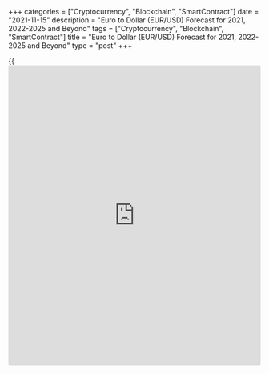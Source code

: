 +++
categories = ["Cryptocurrency", "Blockchain", "SmartContract"]
date = "2021-11-15"
description = "Euro to Dollar (EUR/USD) Forecast for 2021, 2022-2025 and Beyond"
tags = ["Cryptocurrency", "Blockchain", "SmartContract"]
title = "Euro to Dollar (EUR/USD) Forecast for 2021, 2022-2025 and Beyond"
type = "post"
+++

{{<iframe id="large-banner" src="https://www.bounty.group/#slide=8.0" width="100%" height="600" scrolling="no" style="border: 0px solid rgb(216, 221, 230); border-radius: 3px;">}}

2021-11-15

2021-11-15

EUR/USD Forecast: A Weaker Dollar in 2021 Makes SenseJana Kane

Based on the knowledge that [investor](https://www.fintechee.com/tutorial-for-forex-trading/investor-mode/)s have at a given moment, they
always make prices with a certain expectation about the future. For
example, currency rates are the macroeconomic prospects of a country or
region, and the price paid for shares usually implies an expectation
about future earnings and sales development.

Professional market parties closely follow the financial [news](https://www.letsplayfx.com/blog/forex-news-website/) and
continuously process new information, including economic forecasts and
other expectations. Based on this, the market arrives at an average
expectation for a share or currency pair's price development. In our
case – the dollar versus euro.

Specifically, they are subject to (measurable) underlying interest rate
differences, inflation, unemployment figures, trade, and capital flow
for exchange rates. Simultaneously, a large part of the pricing is also
related to 'event' risks that cannot be gauged in advance and changing
market sentiment. Let’s go more in-depth in this Euro to Dollar
forecast.

The article covers the following subjects:

## History of the EUR/USD Pair

The Euro (EUR) is a fairly young currency that was born in 1999. The
single European currency has replaced a whole galaxy of the EU
countries' national currencies: The Deutsche mark, the French franc, the
Italian lira, and others. Therefore, one of the euro's features is its
susceptibility to macroeconomic statistics of the entire Eurozone and
individual EU countries' indicators.

The European currency was officially introduced into non-cash
circulation on January 1, 1999, and on January 1, 2002, banknotes and
coins were introduced into cash circulation. In [terms](https://www.fintechee.com/terms/) of the volume of
use in international payments, the euro is second only to the US dollar.
It is also the second most popular (after USD) reserve world currency.
At the time of the official start of trading, the EUR/USD rate was in
the 1.1800 area.

Since the beginning of trading in 1999, the [EUR/USD][1] pair has
undergone significant changes. In the first two years, the euro's
prospects were still vague, and the quotation was declining, reaching a
minimum of around 0.8200. The pair then rallied for seven years,
reaching an all-time high of 1.6000 in 2008. In subsequent years, due to
the banking crisis's influence and various problems in the Eurozone, the
pair corrected significantly.

To check how has the rate of EUR/USD changed over time and EUR/USD
current price, please follow [this link to the extended [historical](https://www.fintechee.com/services/historical-data-for-forex/) price
chart][1].

## Sharp Moves of the Dollar in 2020

In [terms](https://www.fintechee.com/terms/) of market sentiment, 2020 has been a very illustrative year.
During the first coronavirus wave in March, the market was unpleasantly
surprised by the severity, magnitude, and impact of the coronavirus
pandemic, causing [investor](https://www.fintechee.com/tutorial-for-forex-trading/investor-mode/)s to flee to the dollar as a safe haven.

Initially, the coronavirus was thought to be "a Chinese problem only."
Still, as the virus began to spread faster worldwide - locking up
economies around the world - the dollar exchange rate was reca[Libra](https://www.playgroundfx.com/blog/libra-creator/)ted
in no time.

A similar revision took place three months ago but in the opposite
direction. When pharmaceutical company Pfizer released positive vaccine
[news](https://www.letsplayfx.com/blog/forex-news-website/) in early November, the dollar fell in value due to the
disappearance of the need for a safe haven.

In both cases, the market reaction was apparent, but that is not always
the case. Take the announced financial support packages from the
European Central Bank (ECB) this year. Whereas in the past, the
availability of more euros often caused downward pressure on the euro,
such packages resulted in an upward price movement this year.

Coronavirus support was "suddenly" perceived as positive by the market.
According to [investor](https://www.fintechee.com/tutorial-for-forex-trading/investor-mode/)s, the ECB showed it was doing everything it could
to prevent companies from collapsing and safeguard employees' jobs.

Precisely because of the occurrence of unforeseen market conditions and
the sometimes-surprising market reaction to them, our starting point is
that you should always take price estimates with a grain.

For example, at the end of 2018, many market parties anticipated a
weaker dollar, but in 2019 the dollar picked up with the US-Chinese
trade war as a catalyst. That created a lot of uncertainty, causing
capital to flow to safe havens like the dollar. Such events are
difficult to envision, and this was especially true in recent years with
a fickle character like Donald Trump at the helm in the United States.

## EUR/USD Current Rate

The current rate of the EUR/USD pair is $1.13647. Below, you can see an
interactive chart from Forex in real-time:

## Characteristic Features of the EUR/USD Pair

The [EUR/USD][1] pair belongs to the major currency pairs (majors) and
is characterized by increased liquidity. This is not surprising, as it
includes two of the world's major reserve currencies: USD and EUR. It is
in the euro/dollar that the largest volume of transactions is made
during [daily](https://www.fintecher.org/2020/03/03/forex-trading-daily-strategy/) trading on the Forex market (approximately 20% of the total
volume).

The behavior of the EUR/USD pair is a kind of indicator showing the
comparative state of the US and EU economies. If the US economy is
growing steadily, and problems arise in the EU, EUR, this might cause a
EURO to US dollar fall. Conversely, if there is a decline in growth
rates in the US and the Eurozone demonstrates good performance, the
EUR/USD pair will grow. Let's consider the main trading characteristics
of this pair:

  * Active trading hours - the pair is traded around the clock except for weekends. It is most active during the European and American trading sessions. It is at this time that the largest trading volumes take place, and the main movements of the EUR/USD pair take place.
  * Volatility - the EUR/USD pair is characterized by medium volatility. During the release of important data, the pair is capable of making strong movements from 100 points and above. But in general, if you look at the [historical](https://www.fintechee.com/services/historical-data-for-forex/) data, the average [daily](https://www.fintecher.org/2020/03/03/forex-trading-daily-strategy/) volatility of the EUR/USD pair is about 80 pips.
  * Spread is one of the main advantages of this pair. Due to the highest liquidity, the spread for the EUR/USD pair is minimal. On popular ECN accounts, the spread is usually less than 1 pip.

## The Dollar in 2021: More Predictable?

Perhaps the direction of the dollar will become a little easier to
predict under President Biden. First of all, financial markets are
counting on the new US president to run less internationally and deal
more diplomatically with trade disputes. This provides more peace and
security in the financial markets, reducing the need for a haven such as
the dollar.

Also, Biden is expected to spend (a lot) of money to continue to
stimulate the US economy, including post-corona, which will further
increase the US's debt position. The fact that interest rates will
remain low for a longer period also plays a role: at the most recent
meeting of the Federal Reserve, Chairman Jerome Powell hinted that he
would not have an interest rate hike until mid-2023.

All of this leads to an estimate that capital flows towards emerging
markets and currencies will continue to flow at the US dollar expense.
Countries such as Indonesia and Mexico have aggressively lowered their
interest rates, but interest rates in these countries are still
considerably higher than in the United States.

Besides, countries such as China, South Korea, and Taiwan have had the
coronavirus outbreak reasonably under control for some time now. In
combination with optimism about the arrival of COVID vaccines, this
means that [investor](https://www.fintechee.com/tutorial-for-forex-trading/investor-mode/)s are, in any case, moving to more risky markets.

## EURUSD Technical Analysis

To determine global trends and key levels, we'll do a technical analysis
of the biggest time frame for the [EURUSD][1].



We saw a stable bearish trend on the EUR to USD monthly price chart for
over ten years. Then, the pair has been consolidating in the form of a
triangle since the beginning of 2017.

The [EURUSD][1]'s expected trading range will be located within the
triangle marked with purple lines in the coming years. So, our further
forecast will be based on the assumption that the price won't break the
pattern's upper and lower limits in the medium term.

If it does, we'll have a clear signal of the beginning of a trend
movement. The lower limit's breakout will continue the bearish trend
while the upper limit's one will point to the euro's significant bullish
potential.

### EURUSD price prediction for next three months

To predict the price movement in the next three months, we'll conduct a
technical analysis of the EURUSD's weekly chart.



EURUSD quotes reached the triangle's upper edge and the trend line at
the end of 2020. So, the future price isn't likely to grow. MACD and RSI
indicators point indirectly to an eventual reversal.

Similar values, displayed as two peaks, were observed during the last
rise in 2017 — 2018. Not only the curves but also the histograms look
identical.

The euro's projected value will most probably range from the previous
local minimum at 1.17 USD (red line) to the triangle's upper edge at
1.23 USD.

The [EUR to USD][1]'s reversal will be fully confirmed once the chart
has updated the previous local minimum and fallen below the red line.

In an alternative scenario, the euro may cross the trend line and break
upwards amid a solid bullish potential. In that case, the previous
significant maximum at 1.234 US dollars (green line) will be a price
target. If the price chart consolidates above that level, we'll have a
clear indication of a new uptrend's start.

However, the alternative scenario is less likely than the first one
which implies moving within a triangle.

### What will be the price of euro in 2021?

Now let's make a realistic forecast for the year 2021. Having studied
the price [history](https://www.fixpro.org/post/chargeless-historical-data-api-backtesting/) and the changes in [Bollinger Bands](https://www.algotradesoft.org/custom-indicator/bollinger-bands.html) width, I built
candlestick projections for each month based on the scenario that
implies a pullback from the triangle's upper edge.

The analysis of the previous downside local wave suggests that a
projected fall may last till the end of the year. The market will break
the previous low at 1.17 USD and confirm bears' power in the nearest
months. Support at 1.14 USD will be a new price target.

The downtrend's potential may get exhausted towards the autumn, and the
pair might not continue its downward movement. So, the market may turn
flat.

However, the support levels may be retested, and a local bearish wave
may resume as early as the end of 2021 — the beginning of 2022. I can
presume that the price target for 2022 will be at the triangle's lower
edge in the range of 1.08 — 1.09 USD.

Month| EURUSD price  
---|---  
Minimum| Maximum  
  
May 2021

|

1,185

|

1,227  
  
June 2021

|

1,178

|

1,22  
  
July 2021

|

1,169

|

1,212  
  
August

  2021

|

1,157

|

1,198  
  
September

  2021

|

1,141

|

1,188  
  
October

  2021

|

1,115

|

1,197  
  
November

  2021

|

1,140

|

1,183  
  
December

  2021

|

1,132

|

1,171  
  
[EURUSD][1] technical analysis is presented by [Mikhail Hypov][2].

## Euro/dollar weekly price forecast as of 15.11.2021

Last week, the euro downtrend continued. The price broke out Target Zone
4, 1.1562 – 1.1544 and level 1.1527. The next downside target is Target
Zone 5, 1.1386 – 1.1368. Enter new sell trades on the correction
according to the pattern at strong resistance levels.

The strong levels to enter sell trades are 1.1527 and the trend key
resistance 1.1626 – 1.1609. An intermediary target to take profit could
be set at the low of last week.

It is not relevant to consider buying the euro until the price reaches
Target Zone 5, as there is developing a strong downward momentum.

### [EURUSD][1] Trading ideas for the week:

  1. Sell according to the pattern at level 1.1527. TakeProfit: 1.1438, Target Zone, 5 1.1386 - 1.1368. StopLoss: according to the pattern rules.

  2. Sell according to the pattern in Target Zone 1.1626 - 1.1609. TakeProfit: 1.1438, Target Zone 5, 1.1386 - 1.1368. StopLoss: according to the pattern rules.

 _Technical analysis based on margin zones methodology is presented by
an independent analyst,_[ _Alex Rodionov_][3] _._

Read on to find out the EUR/USD forecast for the upcoming years!

## EUR/USD Forecast 2022

Below is a EUR/USD prediction chart for 2022:

Month| Open| Low-High| Close| Mo,%| Total,%  
---|---|---|---|---|---  
2022  
 **Jan**|  1.316| 1.286-1.326|  **1.306**|  -0.8%| 7.6%  
 **Feb**|  1.306| 1.287-1.327|  **1.307**|  0.1%| 7.7%  
 **Mar**|  1.307| 1.280-1.318|  **1.299**|  -0.6%| 7.0%  
 **Apr**|  1.299| 1.266-1.304|  **1.285**|  -1.1%| 5.8%  
 **May**|  1.285| 1.285-1.328|  **1.308**|  1.8%| 7.7%  
 **Jun**|  1.308| 1.273-1.311|  **1.292**|  -1.2%| 6.4%  
 **Jul**|  1.292| 1.292-1.337|  **1.317**|  1.9%| 8.5%  
 **Aug**|  1.317| 1.291-1.331|  **1.311**|  -0.5%| 8.0%  
 **Sep**|  1.311| 1.281-1.321|  **1.301**|  -0.8%| 7.2%  
 **Oct**|  1.301| 1.249-1.301|  **1.268**|  -2.5%| 4.4%  
 **Nov**|  1.268| 1.268-1.309|  **1.290**|  1.7%| 6.3%  
 **Dec**|  1.290| 1.266-1.304|  **1.285**|  -0.4%| 5.8%  
  
 _Source: Longforecast.com_

## EUR/USD Forecast 2023

Below is a price forecasting chart for the EUR/USD pair for 2023:

Month| Open| Low-High| Close| Mo,%| Total,%  
---|---|---|---|---|---  
2023  
 **Jan**|  1.285| 1.266-1.304|  **1.285**|  0.0%| 5.8%  
 **Feb**|  1.285| 1.249-1.287|  **1.268**|  -1.3%| 4.4%  
 **Mar**|  1.268| 1.240-1.278|  **1.259**|  -0.7%| 3.7%  
 **Apr**|  1.259| 1.255-1.293|  **1.274**|  1.2%| 4.9%  
 **May**|  1.274| 1.255-1.293|  **1.274**|  0.0%| 4.9%  
 **Jun**|  1.274| 1.223-1.274|  **1.242**|  -2.5%| 2.3%  
 **Jul**|  1.242| 1.224-1.262|  **1.243**|  0.1%| 2.4%  
 **Aug**|  1.243| 1.215-1.253|  **1.234**|  -0.7%| 1.6%  
 **Sep**|  1.234| 1.215-1.253|  **1.234**|  0.0%| 1.6%  
 **Oct**|  1.234| 1.215-1.251|  **1.233**|  -0.1%| 1.6%  
 **Nov**|  1.233| 1.178-1.233|  **1.196**|  -3.0%| -1.5%  
 **Dec**|  1.196| 1.154-1.196|  **1.172**|  -2.0%| -3.5%  
  
 _Source: Longforecast.com_

## Long-Term Euro to USD Forecast 2025-2030

Any long-term forecasts for 2025-2030, even for the [EUR/USD][1] pair or
any other currency pair, are too unreliable to include in our
predictions. This Euro to Dollar forecast would be pure speculation. For
this reason, we will not provide prediction charts beyond 2023. Too many
factors may affect the rate of currency pairs and the EUR/USD
projection, and it’s best to be up-to-date with what’s happening in the
global arena in order to make realistic and reliable predictions. In the
next section of our article, we have described in detail what factors
may affect the quotes of the EUR/USD pair.

### Which Factors Affect the Quotes of the EUR/USD Currency Pair?

The EUR/USD rate is the ratio of the currencies of the two largest
economies in the world – the EU and the USA. Therefore, important
economic and political [news](https://www.letsplayfx.com/blog/forex-news-website/) from the EU and the US directly affects the
euro-dollar rate. These factors of influence are called fundamental; in
addition to them, there are also technical ones. Let's consider both
those and others in more detail:

#### Fundamental Factors

There are several important economic indicators for the US and EU. The
most significant indicators affecting the course of a pair include the
following:

  * Change in interest rates of the ECB and the Fed (Interest rate)
  * Unemployment Rate
  * Data on jobs created in the US (Nonfarm Payrolls)
  * Growth rate of GDP (GDP)
  * Inflation indices (CPI, PPI)
  * Industrial production (Industrial Production index)
  * Retail Sales
  * Trade balance (Trade Balance)
  * Consumer Confidence Index
  * Indices of business sentiment (ISM, IFO)
  * Speeches by top officials - press conferences of the heads of the ECB and the Fed, speeches, and comments by leading politicians from the EU and the United States. For example, Trump's tweets could provoke significant movement in a currency pair.
  * Political events - various reshuffles in the government, elections, popular unrest, internal political instability (e.g., Brexit)
  * Force majeure - extraordinary events, natural disasters, man-made disasters, terrorist attacks, epidemics

#### Technical Factors

  * Active trend - an essential technical factor for trading is the presence of an active trend. In an uptrend, purchases are preferable; in a downtrend, sales are recommended, in a sideways trend (range), trading in both directions from the boundaries of the price range is appropriate.
  * Important support and resistance levels are [historical](https://www.fintechee.com/services/historical-data-for-forex/) highs and lows on the price chart. These are important price reference points for analyzing and predicting the future movement of the pair.
  * Price patterns - various patterns of continuation or reversal of a trend from classical technical analysis, candlestick patterns, Price Action patterns.

## Is EUR/USD Still a Good Investment?

The [EUR/USD][1] currency pair is still quite young; its trading life
began quite recently – in 1999. But despite their youth, this pair
confidently took first place in [terms](https://www.fintechee.com/terms/) of the volume of transactions on
Forex. Due to its enormous liquidity, projection, availability, and low
spread, the pair enjoys well-deserved popularity among traders. Below is
a EUR/USD prediction chart for 2021:

Month| Open| Low-High| Close| Mo,%| Total,%  
---|---|---|---|---|---  
2021  
 **Feb**|  1.214| 1.194-1.230|  **1.212**|  -0.2%| -0.2%  
 **Mar**|  1.212| 1.193-1.229|  **1.211**|  -0.1%| -0.2%  
 **Apr**|  1.211| 1.184-1.220|  **1.202**|  -0.7%| -1.0%  
 **May**|  1.202| 1.202-1.250|  **1.232**|  2.5%| 1.5%  
 **Jun**|  1.232| 1.232-1.282|  **1.263**|  2.5%| 4.0%  
 **Jul**|  1.263| 1.235-1.273|  **1.254**|  -0.7%| 3.3%  
 **Aug**|  1.254| 1.212-1.254|  **1.230**|  -1.9%| 1.3%  
 **Sep**|  1.230| 1.227-1.265|  **1.246**|  1.3%| 2.6%  
 **Oct**|  1.246| 1.246-1.302|  **1.283**|  3.0%| 5.7%  
 **Nov**|  1.283| 1.279-1.317|  **1.298**|  1.2%| 6.9%  
 **Dec**|  1.298| 1.296-1.336|  **1.316**|  1.4%| 8.4%  
  
 _Source: Longforecast.com_

But what does the [EUR/USD][1] forecast predict for the distant future?
It’s important to remember that any long-term forecasts, even the
EUR/USD forecast, or any other currency pair, are too unreliable to make
predictions for. Too many factors may affect the rate of currency pairs,
and it’s best to be up-to-date with what’s happening in the global arena
in order to make realistic and reliable predictions.

If you do decide that trading with this currency pair is something for
you, and you believe in the future of Euro vs Dollar, first, you need to
decide on a suitable trading method for you and work it out first on a
demo account, and then on a real account. A great reason to create a
free demo account on LiteForex! LiteForex has fact-checked information
and a user-friendly platform with an outlook for novices as well as
experienced traders and [investor](https://www.fintechee.com/tutorial-for-forex-trading/investor-mode/)s.

By the time of transactions, you can trade as follows:

  * Intraday - trading without carrying over the position to the next day. It is characterized by small Stops and Profits, requires a lot of time for trading and strict discipline, and is available even on a small deposit.
  * Medium-term (Swing-trading) - the duration of transactions from several hours to two-three days. More significant Stops and Profits take a little less time and require a more substantial trading account size.
  * Long-term - trades are held for several weeks or even for the next 6 months. This trading style is more suitable for [investor](https://www.fintechee.com/tutorial-for-forex-trading/investor-mode/)s.

## Price chart of EURUSD in real time mode

The content of this article reflects the author’s opinion and does not
necessarily reflect the official position of LiteForex. The material
published on this page is provided for informational purposes only and
should not be considered as the provision of investment advice for the
purposes of Directive 2004/39/EC.

Rate this article:

{{value}}

( {{count}} {{title}} )

   1. my.liteforex.com/trading/chart?symbol=EURUSD
   2. www.liteforex.com/blog/?author=72
   3. www.liteforex.com/blog/?author=65